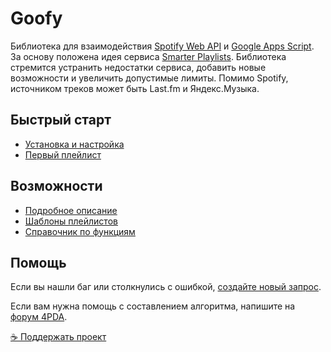 # Goofy
Библиотека для взаимодействия [Spotify Web API](https://developer.spotify.com/documentation/web-api/) и [Google Apps Script](https://developers.google.com/apps-script). За основу положена идея сервиса [Smarter Playlists](http://smarterplaylists.playlistmachinery.com/about.html). Библиотека стремится устранить недостатки сервиса, добавить новые возможности и увеличить допустимые лимиты. Помимо Spotify, источником треков может быть Last.fm и Яндекс.Музыка.

## Быстрый старт
- [Установка и настройка](https://chimildic.github.io/goofy/#/install)
- [Первый плейлист](https://chimildic.github.io/goofy/#/first-playlist)

## Возможности
- [Подробное описание](https://chimildic.github.io/goofy/#/desc)
- [Шаблоны плейлистов](https://chimildic.github.io/goofy/#/template)
- [Справочник по функциям](https://chimildic.github.io/goofy/#/func)

## Помощь

Если вы нашли баг или столкнулись с ошибкой, [создайте новый запрос](https://github.com/Chimildic/goofy/issues).

Если вам нужна помощь с составлением алгоритма, напишите на [форум 4PDA](https://4pda.ru/forum/index.php?showtopic=715234&st=11840).

[☕ Поддержать проект](https://yoomoney.ru/to/410014208620686)
